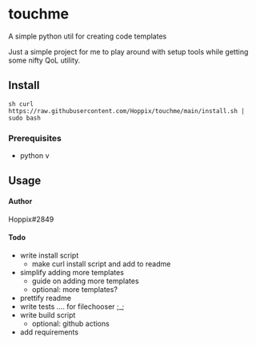 # touchme

A simple python util for creating code templates        

Just a simple project for me to play around with setup tools while getting some nifty QoL utility.

## Install 

``sh
curl https://raw.githubusercontent.com/Hoppix/touchme/main/install.sh | sudo bash
``

### Prerequisites
* python v


## Usage


#### Author
Hoppix#2849


#### Todo

* write install script
    * make curl install script and add to readme
* simplify adding more templates
    * guide on adding more templates
    * optional: more templates?
* prettify readme
* write tests .... for filechooser ;_;
* write build script
    * optional: github actions
* add requirements
